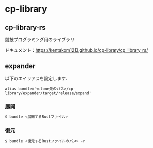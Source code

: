 # cp-library

## cp-library-rs

競技プログラミング用のライブラリ

ドキュメント：https://kentakom1213.github.io/cp-library/cp_library_rs/

## expander

以下のエイリアスを設定します．

```
alias bundle='<clone先のパス>/cp-library/expander/target/release/expand'
```

### 展開

```sh
$ bundle <展開するRustファイル>
```

### 復元

```sh
$ bundle <復元するRustファイルのパス> -r
```
